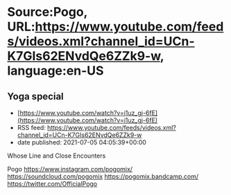 # Source:Pogo, URL:https://www.youtube.com/feeds/videos.xml?channel_id=UCn-K7GIs62ENvdQe6ZZk9-w, language:en-US

## Yoga special
 - [https://www.youtube.com/watch?v=i1uz_gj-6fE](https://www.youtube.com/watch?v=i1uz_gj-6fE)
 - RSS feed: https://www.youtube.com/feeds/videos.xml?channel_id=UCn-K7GIs62ENvdQe6ZZk9-w
 - date published: 2021-07-05 04:05:39+00:00

Whose Line and Close Encounters

Pogo
https://www.instagram.com/pogomix/
https://soundcloud.com/pogomix
https://pogomix.bandcamp.com/
https://twitter.com/OfficialPogo

